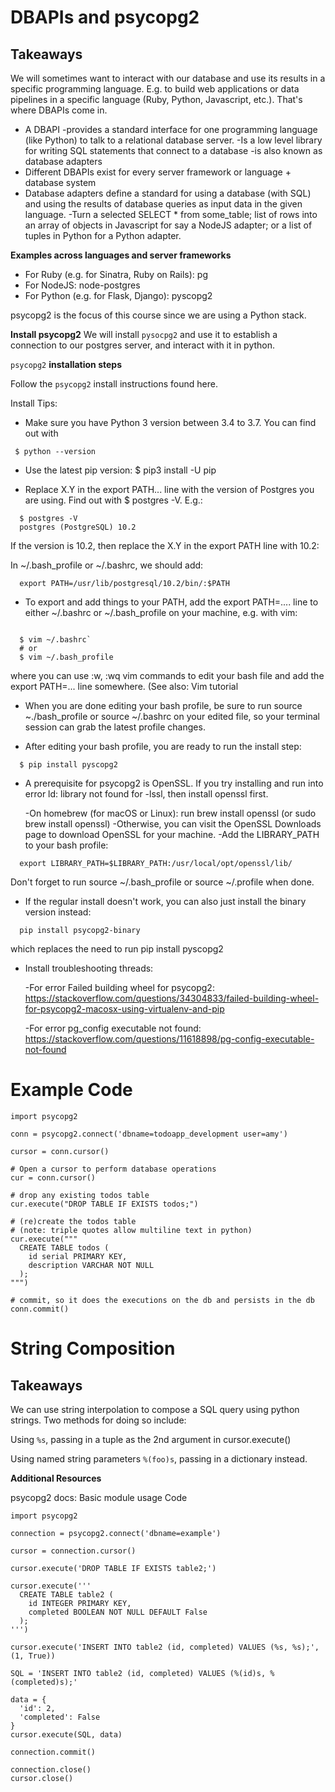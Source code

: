 # DBAPIs and psycopg2

## Takeaways
We will sometimes want to interact with our database and use its results in a specific programming language. E.g. to build web applications or data pipelines in a specific language (Ruby, Python, Javascript, etc.). That's where DBAPIs come in.

- A DBAPI
    -provides a standard interface for one programming language (like Python) to talk to a relational database server.
    -Is a low level library for writing SQL statements that connect to a database
    -is also known as database adapters
- Different DBAPIs exist for every server framework or language + database system
- Database adapters define a standard for using a database (with SQL) and using the results of database queries as input data in the given language.
   -Turn a selected SELECT * from some_table; list of rows into an array of objects in Javascript for say a NodeJS adapter; or a list of tuples in Python for a Python adapter.

**Examples across languages and server frameworks**
- For Ruby (e.g. for Sinatra, Ruby on Rails): pg
- For NodeJS: node-postgres
- For Python (e.g. for Flask, Django): pyscopg2
  
psycopg2 is the focus of this course since we are using a Python stack.

**Install psycopg2**
We will install `pysocpg2` and use it to establish a connection to our postgres server, and interact with it in python.

`psycopg2` **installation steps**

Follow the `psycopg2` install instructions found here.

Install Tips:

- Make sure you have Python 3 version between 3.4 to 3.7. You can find out with

 ```
  $ python --version

```

- Use the latest pip version: $ pip3 install -U pip

- Replace X.Y in the export PATH... line with the version of Postgres you are using. Find out with $ postgres -V. E.g.:

```
  $ postgres -V
  postgres (PostgreSQL) 10.2

```
If the version is 10.2, then replace the X.Y in the export PATH line with 10.2:

In ~/.bash_profile or ~/.bashrc, we should add:

```
  export PATH=/usr/lib/postgresql/10.2/bin/:$PATH

```
- To export and add things to your PATH, add the export PATH=.... line to either ~/.bashrc or ~/.bash_profile on your machine, e.g. with vim:
```

  $ vim ~/.bashrc`
  # or
  $ vim ~/.bash_profile

```
where you can use :w, :wq vim commands to edit your bash file and add the export PATH=... line somewhere. (See also: Vim tutorial

- When you are done editing your bash profile, be sure to run source ~./bash_profile or source ~/.bashrc on your edited file, so your terminal session can grab the latest profile changes.

- After editing your bash profile, you are ready to run the install step:

```
  $ pip install pyscopg2

```
- A prerequisite for psycopg2 is OpenSSL. If you try installing and run into error ld: library not found for -lssl, then install openssl first.

    -On homebrew (for macOS or Linux): run brew install openssl (or sudo brew install openssl)
    -Otherwise, you can visit the OpenSSL Downloads page to download OpenSSL for your machine.
    -Add the LIBRARY_PATH to your bash profile:

```
  export LIBRARY_PATH=$LIBRARY_PATH:/usr/local/opt/openssl/lib/

```
Don't forget to run source ~/.bash_profile or source ~/.profile when done.

- If the regular install doesn't work, you can also just install the binary version instead:

```
  pip install psycopg2-binary

```
which replaces the need to run pip install pyscopg2

- Install troubleshooting threads:

    -For error Failed building wheel for psycopg2: https://stackoverflow.com/questions/34304833/failed-building-wheel-for-psycopg2-macosx-using-virtualenv-and-pip

    -For error pg_config executable not found: https://stackoverflow.com/questions/11618898/pg-config-executable-not-found


# Example Code

```
import psycopg2

conn = psycopg2.connect('dbname=todoapp_development user=amy')

cursor = conn.cursor()

# Open a cursor to perform database operations
cur = conn.cursor()

# drop any existing todos table
cur.execute("DROP TABLE IF EXISTS todos;")

# (re)create the todos table
# (note: triple quotes allow multiline text in python)
cur.execute("""
  CREATE TABLE todos (
    id serial PRIMARY KEY,
    description VARCHAR NOT NULL
  );
""")

# commit, so it does the executions on the db and persists in the db
conn.commit()
```

# String Composition

## Takeaways
We can use string interpolation to compose a SQL query using python strings. Two methods for doing so include:

Using `%s`, passing in a tuple as the 2nd argument in cursor.execute()

Using named string parameters `%(foo)s`, passing in a dictionary instead.

**Additional Resources**

psycopg2 docs: Basic module usage
Code
```
import psycopg2

connection = psycopg2.connect('dbname=example')

cursor = connection.cursor()

cursor.execute('DROP TABLE IF EXISTS table2;')

cursor.execute('''
  CREATE TABLE table2 (
    id INTEGER PRIMARY KEY,
    completed BOOLEAN NOT NULL DEFAULT False
  );
''')

cursor.execute('INSERT INTO table2 (id, completed) VALUES (%s, %s);', (1, True))

SQL = 'INSERT INTO table2 (id, completed) VALUES (%(id)s, %(completed)s);'

data = {
  'id': 2,
  'completed': False
}
cursor.execute(SQL, data)

connection.commit()

connection.close()
cursor.close()
```
